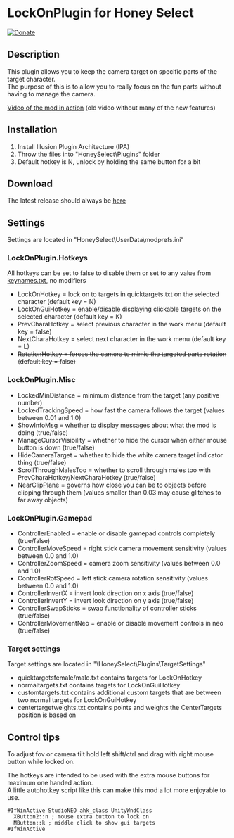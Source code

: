 # LockOnPlugin for Honey Select

[![Donate](https://www.paypalobjects.com/en_US/i/btn/btn_donate_LG.gif)](https://www.paypal.com/cgi-bin/webscr?cmd=_donations&business=keelhauledhs%40gmail%2ecom&lc=FI&item_name=Keelhauled&item_number=LockOnPlugin&currency_code=EUR&bn=PP%2dDonationsBF%3abtn_donate_LG%2egif%3aNonHosted)

## Description
This plugin allows you to keep the camera target on specific parts of the target character.  
The purpose of this is to allow you to really focus on the fun parts without having to manage the camera.  

[Video of the mod in action](https://my.mixtape.moe/rgkydu.m4v) (old video without many of the new features)

## Installation
1. Install Illusion Plugin Architecture (IPA)
2. Throw the files into "HoneySelect\Plugins" folder
3. Default hotkey is N, unlock by holding the same button for a bit

## Download
The latest release should always be [here](../../releases)

## Settings
Settings are located in "HoneySelect\UserData\modprefs.ini"

### LockOnPlugin.Hotkeys
All hotkeys can be set to false to disable them or set to any value from [keynames.txt](keynames.txt), no modifiers
- LockOnHotkey = lock on to targets in quicktargets.txt on the selected character (default key = N)
- LockOnGuiHotkey = enable/disable displaying clickable targets on the selected character (default key = K)
- PrevCharaHotkey = select previous character in the work menu (default key = false)
- NextCharaHotkey = select next character in the work menu (default key = L)
- ~~RotationHotkey = forces the camera to mimic the targeted parts rotation (default key = false)~~

### LockOnPlugin.Misc
- LockedMinDistance = minimum distance from the target (any positive number)
- LockedTrackingSpeed = how fast the camera follows the target (values between 0.01 and 1.0)
- ShowInfoMsg = whether to display messages about what the mod is doing (true/false)
- ManageCursorVisibility = whether to hide the cursor when either mouse button is down (true/false)
- HideCameraTarget = whether to hide the white camera target indicator thing (true/false)
- ScrollThroughMalesToo = whether to scroll through males too with PrevCharaHotkey/NextCharaHotkey (true/false)
- NearClipPlane = governs how close you can be to objects before clipping through them (values smaller than 0.03 may cause glitches to far away objects)

### LockOnPlugin.Gamepad
- ControllerEnabled = enable or disable gamepad controls completely (true/false)
- ControllerMoveSpeed = right stick camera movement sensitivity (values between 0.0 and 1.0)
- ControllerZoomSpeed = camera zoom sensitivity (values between 0.0 and 1.0)
- ControllerRotSpeed = left stick camera rotation sensitivity (values between 0.0 and 1.0)
- ControllerInvertX = invert look direction on x axis (true/false)
- ControllerInvertY = invert look direction on y axis (true/false)
- ControllerSwapSticks = swap functionality of controller sticks (true/false)
- ControllerMovementNeo = enable or disable movement controls in neo (true/false)

 ### Target settings
 Target settings are located in "\HoneySelect\Plugins\TargetSettings\"
 - quicktargetsfemale/male.txt contains targets for LockOnHotkey
 - normaltargets.txt contains targets for LockOnGuiHotkey
 - customtargets.txt contains additional custom targets that are between two normal targets for LockOnGuiHotkey
 - centertargetweights.txt contains points and weights the CenterTargets position is based on

## Control tips
To adjust fov or camera tilt hold left shift/ctrl and drag with right mouse button while locked on.

The hotkeys are intended to be used with the extra mouse buttons for maximum one handed action.  
A little autohotkey script like this can make this mod a lot more enjoyable to use.
```
#IfWinActive StudioNEO ahk_class UnityWndClass
  XButton2::n ; mouse extra button to lock on
  MButton::k ; middle click to show gui targets
#IfWinActive
```
